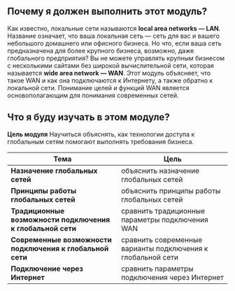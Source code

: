 <!-- 7.0.1 -->
##  Почему я должен выполнить этот модуль?

Как известно, локальные сети называются **local area networks — LAN**. Название означает, что ваша локальная сеть — сеть для вас и вашего небольшого домашнего или офисного бизнеса. Но что, если ваша сеть предназначена для более крупного бизнеса, возможно, даже глобального предприятия? Вы не можете управлять крупным бизнесом с несколькими сайтами без широкой вычислительной сети, которая называется **wide area network — WAN**. Этот модуль объясняет, что такое WAN и как она подключаются к Интернету, а также обратно к локальной сети. Понимание целей и функций WAN является основополагающим для понимания современных сетей.

<!-- 7.0.2 -->
##  Что я буду изучать в этом модуле?

**Цель модуля**
Научиться объяснять, как технологии доступа к глобальным сетям помогают выполнять требования бизнеса.

| **Тема** | **Цель** |
| --- | --- |
| **Назначение глобальных сетей** | объяснить назначение глобальных сетей |
| **Принципы работы глобальных сетей** | объяснить принципы работы глобальных сетей |
| **Традиционные возможности подключения к глобальной сети** | сравнить традиционные параметры подключения WAN |
| **Современные возможности подключения к глобальной сети** | сравнить современные варианты подключения к глобальной сети |
| **Подключение через Интернет** | сравнить параметры подключения через Интернет |

